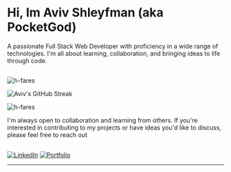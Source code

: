 # Hi, Im Aviv Shleyfman (aka PocketGod)

A passionate Full Stack Web Developer with proficiency in a wide range of technologies. I'm all about learning, collaboration, and bringing ideas to life through code.

##
<p> <img src="https://github-readme-stats.vercel.app/api/top-langs?username=pocketGod&count_private=true&show_icons=true&theme=dark&locale=en&layout=compact" alt="h-fares" align=center/></p>


![Aviv's GitHub Streak](https://github-readme-streak-stats.herokuapp.com/?user=pocketGod&theme=dark)


<p><img src="https://github-readme-stats.vercel.app/api?username=pocketGod&show_icons=true&theme=dark&locale=en" alt="h-fares" align=center/></p>

 
<p> I'm always open to collaboration and learning from others. If you're interested in contributing to my projects or have ideas you'd like to discuss, please feel free to reach out</p>


##   

[![LinkedIn](https://img.shields.io/badge/LinkedIn-Aviv%20Shleyfman-blue?style=flat-square&logo=linkedin)](https://www.linkedin.com/in/aviv-shleyfman/)
[![Portfolio](https://img.shields.io/badge/Portfolio-avivshleyfman.netlify.app-blue?style=flat-square&logo=netlify)](https://aviv-shleyfman-portfolio.netlify.app/)

---
